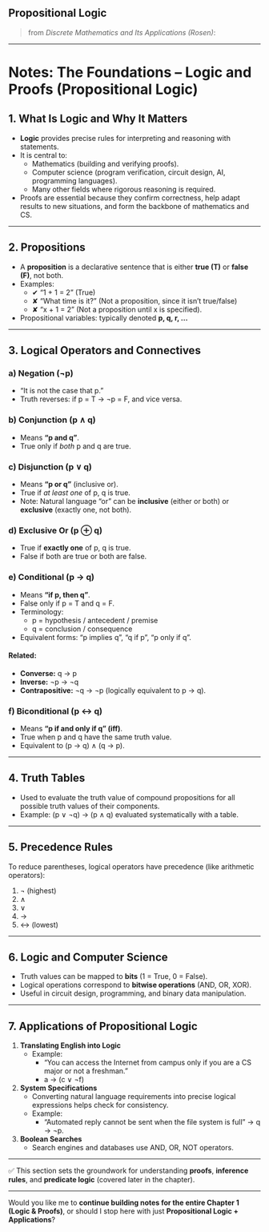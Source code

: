 

## **Propositional Logic** 

> from *Discrete Mathematics and Its Applications (Rosen)*:  

---

# Notes: The Foundations – Logic and Proofs (Propositional Logic)

## 1. What Is Logic and Why It Matters
- **Logic** provides precise rules for interpreting and reasoning with statements.  
- It is central to:
  - Mathematics (building and verifying proofs).  
  - Computer science (program verification, circuit design, AI, programming languages).  
  - Many other fields where rigorous reasoning is required.  
- Proofs are essential because they confirm correctness, help adapt results to new situations, and form the backbone of mathematics and CS.  

---

## 2. Propositions
- A **proposition** is a declarative sentence that is either **true (T)** or **false (F)**, not both.  
- Examples:  
  - ✔ “1 + 1 = 2” (True)  
  - ✘ “What time is it?” (Not a proposition, since it isn’t true/false)  
  - ✘ “x + 1 = 2” (Not a proposition until x is specified).  
- Propositional variables: typically denoted **p, q, r, …**  

---

## 3. Logical Operators and Connectives

### a) Negation (¬p)
- “It is not the case that p.”  
- Truth reverses: if p = T → ¬p = F, and vice versa.  

### b) Conjunction (p ∧ q)
- Means **“p and q”**.  
- True only if *both* p and q are true.  

### c) Disjunction (p ∨ q)
- Means **“p or q”** (inclusive or).  
- True if *at least one* of p, q is true.  
- Note: Natural language “or” can be **inclusive** (either or both) or **exclusive** (exactly one, not both).  

### d) Exclusive Or (p ⊕ q)
- True if **exactly one** of p, q is true.  
- False if both are true or both are false.  

### e) Conditional (p → q)
- Means **“if p, then q”**.  
- False only if p = T and q = F.  
- Terminology:
  - p = hypothesis / antecedent / premise  
  - q = conclusion / consequence  
- Equivalent forms: “p implies q”, “q if p”, “p only if q”.  

#### Related:
- **Converse:** q → p  
- **Inverse:** ¬p → ¬q  
- **Contrapositive:** ¬q → ¬p (logically equivalent to p → q).  

### f) Biconditional (p ↔ q)
- Means **“p if and only if q” (iff)**.  
- True when p and q have the same truth value.  
- Equivalent to (p → q) ∧ (q → p).  

---

## 4. Truth Tables
- Used to evaluate the truth value of compound propositions for all possible truth values of their components.  
- Example: (p ∨ ¬q) → (p ∧ q) evaluated systematically with a table.  

---

## 5. Precedence Rules
To reduce parentheses, logical operators have precedence (like arithmetic operators):  
1. ¬ (highest)  
2. ∧  
3. ∨  
4. →  
5. ↔ (lowest)  

---

## 6. Logic and Computer Science
- Truth values can be mapped to **bits** (1 = True, 0 = False).  
- Logical operations correspond to **bitwise operations** (AND, OR, XOR).  
- Useful in circuit design, programming, and binary data manipulation.  

---

## 7. Applications of Propositional Logic
1. **Translating English into Logic**  
   - Example:  
     - “You can access the Internet from campus only if you are a CS major or not a freshman.”  
     - a → (c ∨ ¬f)  
2. **System Specifications**  
   - Converting natural language requirements into precise logical expressions helps check for consistency.  
   - Example:  
     - “Automated reply cannot be sent when the file system is full” → q → ¬p.  
3. **Boolean Searches**  
   - Search engines and databases use AND, OR, NOT operators.  

---

✅ This section sets the groundwork for understanding **proofs**, **inference rules**, and **predicate logic** (covered later in the chapter).  

---

Would you like me to **continue building notes for the entire Chapter 1 (Logic & Proofs)**, or should I stop here with just **Propositional Logic + Applications**?
